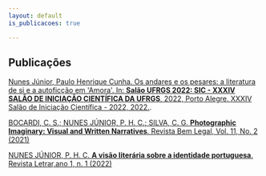 ```yaml
---
layout: default
is_publicacoes: true

---
```

## Publicações
[Nunes Júnior, Paulo Henrique Cunha. Os andares e os pesares: a literatura de si e a autoficção em 'Amora'. In: **Salão UFRGS 2022: SIC - XXXIV SALÃO DE INICIAÇÃO CIENTÍFICA DA UFRGS**, 2022, Porto Alegre. XXXIV Salão de Iniciação Científica - 2022, 2022.](https://www.lume.ufrgs.br/handle/10183/260827).

[BOCARDI, C. S.; NUNES JÚNIOR, P. H. C.; SILVA, C. G. **Photographic Imaginary: Visual and Written Narratives**. Revista Bem Legal, Vol. 11, No. 2 (2021)](http://www.ufrgs.br/revistabemlegal/edicoes-anteriores/vol.-11-no.-2-2021/photographic-imaginary-visual-and-written-narratives)

[NUNES JÚNIOR, P. H. C. **A visão literária sobre a identidade portuguesa**. Revista Letrar,ano 1, n. 1 (2022)](https://31eac787-673c-4d3d-8b10-e30df10fbad7.filesusr.com/ugd/016508_3a1e7ca465314f0b95b412bc921337a9.pdf)
